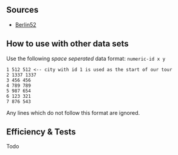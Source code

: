 ## Sources
 - [Berlin52](http://elib.zib.de/pub/mp-testdata/tsp/tsplib/tsp/berlin52.tsp)


## How to use with other data sets
Use the following *space seperated* data format:
``numeric-id x y``

```
1 512 512 <-- city with id 1 is used as the start of our tour
2 1337 1337
3 456 456
4 789 789
5 987 654
6 123 321
7 876 543
```

Any lines which do not follow this format are ignored.



## Efficiency & Tests
Todo

